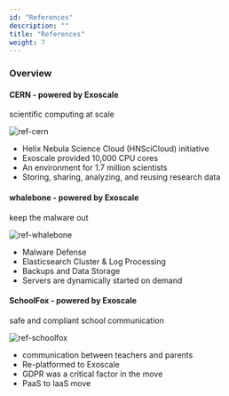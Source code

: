```yaml
---
id: "References"
description: ""
title: "References"
weight: 7
---
```



### Overview

#### CERN - powered by Exoscale

scientific computing at scale

![ref-cern](ref-cern.png)

- Helix Nebula Science Cloud (HNSciCloud) initiative
- Exoscale provided 10,000 CPU cores
- An environment for 1.7 million scientists
- Storing, sharing, analyzing, and reusing research data

#### whalebone - powered by Exoscale

keep the malware out

![ref-whalebone](ref-whalebone.png)

- Malware Defense
- Elasticsearch Cluster & Log Processing
- Backups and Data Storage
- Servers are dynamically started on demand

#### SchoolFox - powered by Exoscale

safe and compliant school communication

![ref-schoolfox](ref-schoolfox.png)

- communication between teachers and parents
- Re-platformed to Exoscale
- GDPR was a critical factor in the move
- PaaS to IaaS move